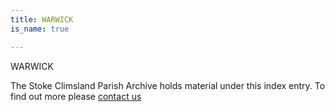 ```yaml
---
title: WARWICK
is_name: true

---
```


WARWICK


The Stoke Climsland Parish Archive holds material under this index entry. To find out more please [contact us](/contact/)
